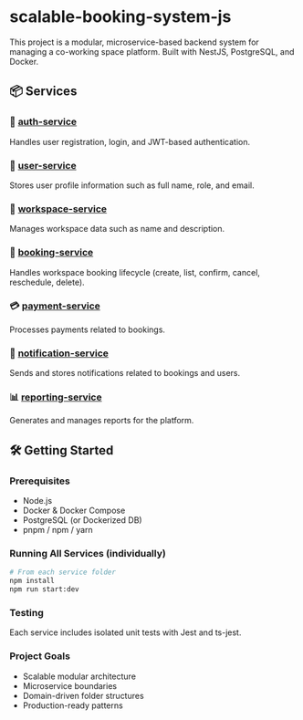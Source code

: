 # scalable-booking-system-js

This project is a modular, microservice-based backend system for managing a co-working space platform. Built with NestJS, PostgreSQL, and Docker.

## 📦 Services

### 🔐 [auth-service](./auth-service)
Handles user registration, login, and JWT-based authentication.

### 👤 [user-service](./user-service)
Stores user profile information such as full name, role, and email.

### 🏢 [workspace-service](./workspace-service)  
Manages workspace data such as name and description.

### 📅 [booking-service](./booking-service)
Handles workspace booking lifecycle (create, list, confirm, cancel, reschedule, delete).

### 💳 [payment-service](./payment-service)
Processes payments related to bookings.

### 🔔 [notification-service](./notification-service)
Sends and stores notifications related to bookings and users.

### 📊 [reporting-service](./reporting-service)
Generates and manages reports for the platform.

## 🛠️ Getting Started

### Prerequisites
- Node.js
- Docker & Docker Compose
- PostgreSQL (or Dockerized DB)
- pnpm / npm / yarn

### Running All Services (individually)
```bash
# From each service folder
npm install
npm run start:dev
```

### Testing 
Each service includes isolated unit tests with Jest and ts-jest.

### Project Goals
- Scalable modular architecture
- Microservice boundaries
- Domain-driven folder structures
- Production-ready patterns